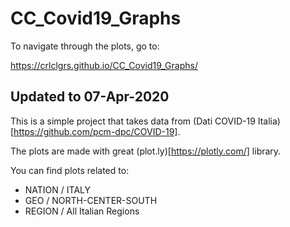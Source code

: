 # CC_Covid19_Graphs
To navigate through the plots, go to:

https://crlclgrs.github.io/CC_Covid19_Graphs/

## Updated to 07-Apr-2020

This is a simple project that takes data from 
(Dati COVID-19 Italia)[https://github.com/pcm-dpc/COVID-19].

The plots are made with great (plot.ly)[https://plotly.com/] library.

You can find plots related to:
- NATION / ITALY
- GEO / NORTH-CENTER-SOUTH
- REGION / All Italian Regions
